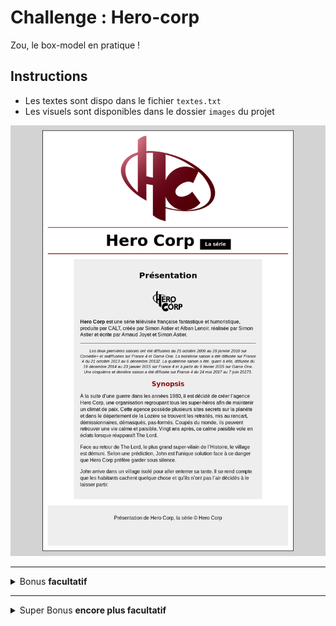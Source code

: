 # Challenge : Hero-corp

Zou, le box-model en pratique !


## Instructions

- Les textes sont dispo dans le fichier `textes.txt`
- Les visuels sont disponibles dans le dossier `images` du projet

![resultat](resultat.png)

---

<details>
<summary>
  Bonus <strong>facultatif</strong>
</summary>

## BONUS

- Utiliser la font Oswald pour garantir le rendu des titres, un tour sur [Google fonts](https://fonts.google.com/) devrait vous aider - C'est à vous de trouver comment faire :)
- Afficher la liste des acteurs

![resultat](resultat-bonus.png)

</details>

---

<details>
  
<summary>
  Super Bonus <strong>encore plus facultatif</strong>
</summary>

## SUPER BONUS

- Un lien vers un site distant doit être placé sur chaque acteur, le lien doit s'ouvrir dans une page différente 
- Les liens survolés doivent réagir (fond et couleur en respectant l'arrondi)
- Gérer les blocs d'images 

![resultat](resultat-super-bonus.png)
  
</details>


